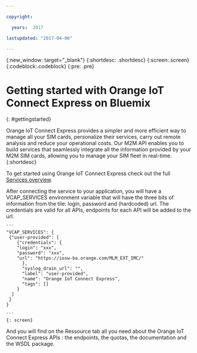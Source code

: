 ```yaml
---

copyright:

  years:  2017

lastupdated: "2017-04-06"

---
```


{:new_window: target="_blank"}
{:shortdesc: .shortdesc}
{:screen:.screen}
{:codeblock:.codeblock}
{:pre: .pre}

# Getting started with Orange IoT Connect Express on Bluemix
{: #gettingstarted}

Orange IoT Connect Express provides a simpler and more efficient way to manage all your SIM cards, personalize their services, carry out remote analysis and reduce your operational costs. Our M2M API enables you to build services that seamlessly integrate all the information provided by your M2M SIM cards, allowing you to manage your SIM fleet in real-time.
{:shortdesc}

To get started using Orange IoT Connect Express check out the full [Services overview](./OrangeIoTCE_Services_overview_v1.2.pdf).

After connecting the service to your application, you will have a VCAP_SERVICES environment variable that will have the three bits of information from the tile: login, password and (hardcoded) url. The credentials are valid for all APIs, endpoints for each API will be added to the url.

	```
	"VCAP_SERVICES": {
	 {"user-provided": [
	    {"credentials": {
		"login": "xxx",
		"password": "xxx",
		"url": "https://iosw-ba.orange.com/MLM_EXT_IMC/"
	      },
	      "syslog_drain_url": "",
	      "label": "user-provided",
	      "name": "Orange IoT Connect Express",
	      "tags": []
	    }
	  ]
	 }
	}

	```
	{: screen}

And you will find on the Ressource tab all you need about the Orange IoT Connect Express APIs : the endpoints, the quotas, the documentation and the WSDL package.


<!-- Rellinks moved to toc file for new nav 
## API Reference
{: #api}

* [API WSDL Package](./WSDL.zip){:new_window}

* [API End Points](./EndPoints.txt){:new_window}
* [API Quotas](./Quotas.txt){:new_window}

* [API Connectivity Directory](./DVS107-WSDL-CD.pdf){:new_window}
* [API Customer Catalogue](./DVS107-WSDL-CC.pdf){:new_window}
* [API Option Management](./DVS107-WSDL-OM.pdf){:new_window}
* [API Ordering](./DVS107-WSDL-ORD.pdf){:new_window}
* [API SIM Lifecycle Management](./DVS107-WSDL-SLM.pdf){:new_window}
* [API Traffic Tracking](./DVS107-WSDL-TT.pdf){:new_window}
* [API Session History](./DVS107-WSDL-SH.pdf){:new_window}
* [API Alarm](./DVS107-WSDL-SCA-V2.pdf){:new_window}
* [API Device Info](./DVS107-WSDL-DIS.pdf){:new_window}



## Related Links
{: #general}
-->

